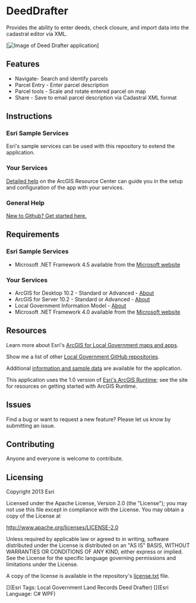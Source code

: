 DeedDrafter
===========

Provides the ability to enter deeds, check closure, and import data into the cadastral editor via XML.

[![Image of Deed Drafter application](https://raw.github.com/ArcGIS/DeedDrafter/master/DeedDrafter.png "Deed Drafter application")]

## Features

* Navigate- Search and identify parcels
* Parcel Entry - Enter parcel description
* Parcel tools - Scale and rotate entered parcel on map
* Share - Save to email parcel description via Cadastral XML format

## Instructions

### Esri Sample Services

Esri's sample services can be used with this repository to extend the application.

### Your Services

[Detailed help](http://resources.arcgis.com/en/help/localgovernment/10.2/index.html#/What_is_Deed_Drafter/028s00000157000000/)
on the ArcGIS Resource Center can guide you in the setup and configuration of the app with your services.

### General Help
[New to Github? Get started here.](http://htmlpreview.github.com/?https://github.com/Esri/esri.github.com/blob/master/help/esri-getting-to-know-github.html)

## Requirements

### Esri Sample Services

* Microsoft .NET Framework 4.5 available from the [Microsoft website](http://www.microsoft.com/en-us/download/details.aspx?id=30653)

### Your Services

* ArcGIS for Desktop 10.2 - Standard or Advanced - [About](http://www.esri.com/software/arcgis/arcgis-for-desktop)
* ArcGIS for Server 10.2 - Standard or Advanced - [About](http://www.esri.com/software/arcgis/arcgisserver)
* Local Government Information Model - [About](http://www.arcgis.com/home/item.html?id=ae175b36c4154dda987127dff879350d)
* Microsoft .NET Framework 4.0 available from the [Microsoft website](http://www.microsoft.com/en-us/download/details.aspx?id=30653)

## Resources

Learn more about Esri's [ArcGIS for Local Government maps and apps](http://resources.arcgis.com/en/communities/local-government/).

Show me a list of other [Local Government GitHub repositories](http://esri.github.io/#Local-Government).

Additional [information and sample data](http://www.arcgis.com/home/item.html?id=5215d7984ba242eda3d24e3dc433bd8e)
are available for the application.

This application uses the 1.0 version of
[Esri's ArcGIS Runtime](http://www.esri.com/software/arcgis/runtime/features/);
see the site for resources on getting started with ArcGIS Runtime.

## Issues

Find a bug or want to request a new feature?  Please let us know by submitting an issue.

## Contributing

Anyone and everyone is welcome to contribute.

## Licensing

Copyright 2013 Esri

Licensed under the Apache License, Version 2.0 (the "License");
you may not use this file except in compliance with the License.
You may obtain a copy of the License at

   http://www.apache.org/licenses/LICENSE-2.0

Unless required by applicable law or agreed to in writing, software
distributed under the License is distributed on an "AS IS" BASIS,
WITHOUT WARRANTIES OR CONDITIONS OF ANY KIND, either express or implied.
See the License for the specific language governing permissions and
limitations under the License.

A copy of the license is available in the repository's
[license.txt](https://raw.github.com/Esri/DeedDrafter/master/license.txt) file.


[](Esri Tags: Local Government Land Records Deed Drafter)
[](Esri Language: C# WPF)
